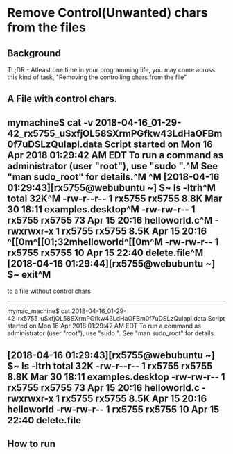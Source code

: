 # Remove Control(Unwanted) chars from the files

## Background

TL;DR - Atleast one time  in your programming life, you may come across this kind of task, "Removing the controlling chars from the file"

A File with control chars.
---
mymachine$ cat -v 2018-04-16_01-29-42_rx5755_uSxfjOL58SXrmPGfkw43LdHaOFBm0f7uDSLzQuIapl.data
Script started on Mon 16 Apr 2018 01:29:42 AM EDT
To run a command as administrator (user "root"), use "sudo <command>".^M
See "man sudo_root" for details.^M
^M
[2018-04-16 01:29:43][rx5755@webubuntu ~] $~ ls -ltrh^M
total 32K^M
-rw-r--r-- 1 rx5755 rx5755 8.8K Mar 30 18:11 examples.desktop^M
-rw-rw-r-- 1 rx5755 rx5755   73 Apr 15 20:16 helloworld.c^M
-rwxrwxr-x 1 rx5755 rx5755 8.5K Apr 15 20:16 ^[[0m^[[01;32mhelloworld^[[0m^M
-rw-rw-r-- 1 rx5755 rx5755   10 Apr 15 22:40 delete.file^M
[2018-04-16 01:29:44][rx5755@webubuntu ~] $~ exit^M
---

to a file without control chars

---
mymac_machine$ cat 2018-04-16_01-29-42_rx5755_uSxfjOL58SXrmPGfkw43LdHaOFBm0f7uDSLzQuIapl.data
Script started on Mon 16 Apr 2018 01:29:42 AM EDT
To run a command as administrator (user "root"), use "sudo <command>".
See "man sudo_root" for details.

[2018-04-16 01:29:43][rx5755@webubuntu ~] $~ ls -ltrh
total 32K
-rw-r--r-- 1 rx5755 rx5755 8.8K Mar 30 18:11 examples.desktop
-rw-rw-r-- 1 rx5755 rx5755   73 Apr 15 20:16 helloworld.c
-rwxrwxr-x 1 rx5755 rx5755 8.5K Apr 15 20:16 helloworld
-rw-rw-r-- 1 rx5755 rx5755   10 Apr 15 22:40 delete.file
---

## How to run
